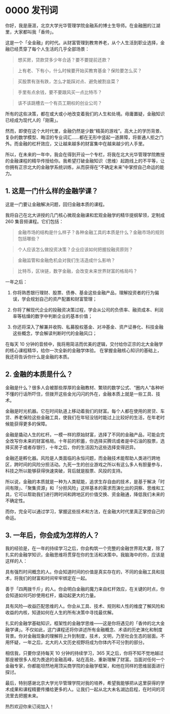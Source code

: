 # 0000 发刊词
你好，我是唐涯，北京大学光华管理学院金融系的博士生导师。在金融圈的江湖里，大家都叫我「香帅」。   

这是一个「全金融」的时代。从财富管理到教育养老，从个人生活到职业选择，金融已经贯穿了每个人生活的几乎全部场景：

> 想买房，贷款贷多少年合适？要不要提前还款？ 

> 上有老、下有小，什么时候要开始买教育基金？保险要怎么买？ 

> 买股票有涨有跌，怎么才能踩对点、避免被割韭菜？ 

> 手里有点余钱，要不要跟风买一点比特币？ 

> 该不该跳槽去一个有员工期权的创业公司？ 

所有的这些决策，都在或大或小地改变着我们的人生和处境。毋庸置疑，金融知识已经成为现代人的「刚需」。   

然而，即使在这个大时代里，金融仍然是少数“精英的游戏”。高大上的学历背景、复杂的数学模型、晦涩的专业词汇……都在无形中竖起一道屏障，将普通人拒之门外。而金融的杠杆效应，又让越来越多的财富集中在越来越少的人手里。   

所以，在未来的一年中，我会在得到开设一个专栏，将我在北大光华管理学院教授的金融课程的精华传授给你。我希望打破金融知识（思维）起跑线上的不平等，让你拥有正宗北大的金融学系统训练，从而获得在“不确定未来”中掌控自己命运的能力。

## 1. 这是一门什么样的金融学课？
这是一门要让金融解决问题，回归金融本质的课程。   

我将自己在北大讲授的几门核心微观金融课和宏观金融学的精华提纲挈领，定制成 260 集音频课程。它们包括： 

> 金融市场的结构是什么样子？各种金融工具的本质是什么？金融市场的规则包括哪些？ 

> 个人应该怎么做投资决策？企业应该如何把握投融资原则？

> 金融监管和金融危机会对我们生活造成什么影响？

> 比特币，区块链，数字金融，会改变未来世界财富的格局吗？ 

 一年之后： 
 
1. 你将熟悉银行理财、股票、债券、基金这些金融产品，理解投资者的行为偏误，学会规划自己的资产配置和财富管理；

2. 你将了解现代企业的投融资决策过程，学会从公司的负债率、融资成本、利润率等枯燥的数字中判断企业的基本价值； 

3. 你还将深入了解兼并收购、私募股权基金、对冲基金、资产证券化、科技金融这些概念，学会解读判断时代的金融风口；


在每天 10 分钟的音频中，我将用简洁而优美的逻辑，交付给你正宗的北大金融学的核心课程精华，给你一次全新的金融学体验。 
在掌握金融核心知识的基础上，我还将告诉你什么是金融的本质。   

## 2. 金融的本质是什么？
金融是什么？很多人会被那些厚厚的金融教材、繁琐的数学公式、“圈内人”各种听不懂的行话所吓住，但拨开这些金光闪闪的外在，金融本质上就是一些工具、技术。  

金融是时光机器。它在时间轨道上移动着我们的财富。每个人都在使用的房贷、车贷、养老保险这些金融工具，使我们在年轻没钱时能过上比较好的生活，在年老时候能获得更多的保障。  

金融是撬动人生的杠杆。一模一样的原始财富，选择了不同的金融产品，可能会完全改写你未来的财富格局。十年前的积蓄，你选择买腾讯或者是中石油的股票，选择买房子或者存银行，十年之后，你的生活因为这些选择变得迥异。  

金融还是孵化器。风险是人类面临的永恒问题，而金融技术能帮助人类进行跨地区，跨时间的风险分担活动。九死一生的创业游戏之所以有这么多人有胆量参与，科技之所以能够获得快速突破，背后就是股票、风投的支持。

所以说，金融的本质就是一种为人类赋能，追求生存自由的技术，是基于解决「时间有限」、「聚集资源」和「分担风险」这样基本的需求而演化出的洞察、思维和工具，它可以帮助我们进行跨时间和跨地区的价值交换、资金融通，降低我们未来的不确定性。   

而你，完全可以通过学习，掌握这些技术和方法，在金融大时代里真正掌控自己的命运。   

## 3. 一年后，你会成为怎样的人？
我的经验是，在一年的持续学习之后，你会构筑一个完整的金融世界观大厦，除了扎实的金融学知识，金融思维将贯穿在你的生活和决策中。我脑海中的你，应该是这样的人： 

具有强烈时间概念的人。你会知道时间的价值是真实存在的，不同的金融工具和技术，将我们的财富和时间牢牢绑定在一起。 

善于「四两拨千斤」的人。你会明白金融的魔力来自杠杆效应，在关键的时点，你会知道如何巧妙使用杠杆，撬动起更大的力量。 

具有风险—收益匹配思维的人。你会从工具、技术、规则和人性的维度了解风险和收益的内核，知道如何在人生的所有决策中寻找最优解。
   
扎实的金融学基础知识，框架性的金融学思维——这是你将遇见的「香帅的北大金融学课」。不仅如此，这门课程还将你讲述所有金融概念、术语的历史演化和制度背景。你对金融现象的理解将上升到制度，技术，文明，乃至社会生态的层面。不用怀疑，一年之后，北大的人文历史视野将成为你体内不可分割的部分。   

相信我，只要你坚持每天 10 分钟的持续学习，365 天之后，你将不知不觉地越过那座被很多人视为畏途的金融高峰，站在高处，重新理解了财富。当面对任何一个金融专家，你都能坦然地用顶尖商学院的金融学框架，和他在同样的思维层面进行探讨。 
  
最后，特别感谢北京大学光华管理学院对我的培养，希望我能够把从这里获得的学术成果和课程精要传播给更多的人。让我们一起从北大未名湖边启程，在时间的河流里去把握未来。

热烈欢迎你来订阅加入！